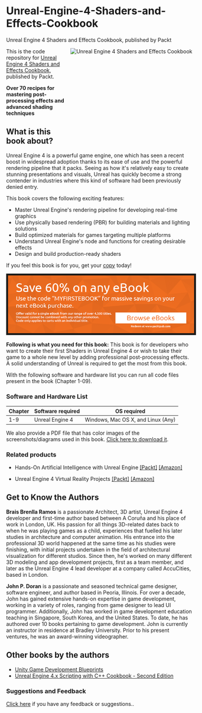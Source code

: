 # Unreal-Engine-4-Shaders-and-Effects-Cookbook
Unreal Engine 4 Shaders and Effects Cookbook, published by Packt

<a href="https://www.packtpub.com/game-development/unreal-engine-4-shaders-and-effects-cookbook?utm_source=github&utm_medium=repository&utm_campaign=9781789538540"><img src="https://www.packtpub.com/media/catalog/product/cache/e4d64343b1bc593f1c5348fe05efa4a6/b/1/b11843.png" alt="Unreal Engine 4 Shaders and Effects Cookbook" height="256px" align="right"></a>

This is the code repository for [Unreal Engine 4 Shaders and Effects Cookbook](https://www.packtpub.com/game-development/unreal-engine-4-shaders-and-effects-cookbook?utm_source=github&utm_medium=repository&utm_campaign=9781789538540), published by Packt.

**Over 70 recipes for mastering post-processing effects and advanced shading techniques**

## What is this book about?
Unreal Engine 4 is a powerful game engine, one which has seen a recent boost in widespread adoption thanks to its ease of use and the powerful rendering pipeline that it packs. Seeing as how it's relatively easy to create stunning presentations and visuals, Unreal has quickly become a strong contender in industries where this kind of software had been previously denied entry.

This book covers the following exciting features:
* Master Unreal Engine's rendering pipeline for developing real-time graphics
* Use physically based rendering (PBR) for building materials and lighting solutions
* Build optimized materials for games targeting multiple platforms
* Understand Unreal Engine's node and functions for creating desirable effects
* Design and build production-ready shaders


If you feel this book is for you, get your [copy](https://www.amazon.com/dp/1789538548) today!

<a href="https://www.packtpub.com/?utm_source=github&utm_medium=banner&utm_campaign=GitHubBanner"><img src="https://raw.githubusercontent.com/PacktPublishing/GitHub/master/GitHub.png" 
alt="https://www.packtpub.com/" border="5" /></a>


**Following is what you need for this book:**
This book is for developers who want to create their first Shaders in Unreal Engine 4 or wish to take their game to a whole new level by adding professional post-processing effects. A solid understanding of Unreal is required to get the most from this book.	

With the following software and hardware list you can run all code files present in the book (Chapter 1-09).

### Software and Hardware List

| Chapter  | Software required                   | OS required                        |
| -------- | ------------------------------------| -----------------------------------|
| 1-9      | Unreal Engine 4                     | Windows, Mac OS X, and Linux (Any) |



We also provide a PDF file that has color images of the screenshots/diagrams used in this book. [Click here to download it](https://www.packtpub.com/sites/default/files/downloads/9781789538540_ColorImages.pdf).


### Related products <Other books you may enjoy>
* Hands-On Artificial Intelligence with Unreal Engine [[Packt]](Hands-On%20Artificial%20Intelligence%20with%20Unreal%20Engine?utm_source=github&utm_medium=repository&utm_campaign=9781788835657) [[Amazon]](https://www.amazon.com/dp/1788835654)

* Unreal Engine 4 Virtual Reality Projects [[Packt]](https://www.packtpub.com/game-development/unreal-engine-4-virtual-reality-projects?utm_source=github&utm_medium=repository&utm_campaign=9781789132878) [[Amazon]](https://www.amazon.com/dp/1789132878 )

## Get to Know the Authors
**Brais Brenlla Ramos**
is a passionate Architect, 3D artist, Unreal Engine 4 developer and first-time author based between A Coruña and his place of work in London, UK. His passion for all things 3D-related dates back to when he was playing games as a child, experiences that fuelled his later studies in architecture and computer animation. His entrance into the professional 3D world happened at the same time as his studies were finishing, with initial projects undertaken in the field of architectural visualization for different studios. Since then, he's worked on many different 3D modeling and app development projects, first as a team member, and later as the Unreal Engine 4 lead developer at a company called AccuCities, based in London.

**John P. Doran**
 is a passionate and seasoned technical game designer, software engineer, and author based in Peoria, Illinois. For over a decade, John has gained extensive hands-on expertise in game development, working in a variety of roles, ranging from game designer to lead UI programmer. Additionally, John has worked in game development education teaching in Singapore, South Korea, and the United States. To date, he has authored over 10 books pertaining to game development. John is currently an instructor in residence at Bradley University. Prior to his present ventures, he was an award-winning videographer.


## Other books by the authors
* [Unity Game Development Blueprints](https://www.packtpub.com/game-development/unity-game-development-blueprints?utm_source=github&utm_medium=repository&utm_campaign=9781783553655)
* [Unreal Engine 4.x Scripting with C++ Cookbook - Second Edition](https://www.packtpub.com/game-development/unreal-engine-4x-scripting-c-cookbook-second-edition?utm_source=github&utm_medium=repository&utm_campaign=9781789809503)

### Suggestions and Feedback
[Click here](https://docs.google.com/forms/d/e/1FAIpQLSdy7dATC6QmEL81FIUuymZ0Wy9vH1jHkvpY57OiMeKGqib_Ow/viewform) if you have any feedback or suggestions..
